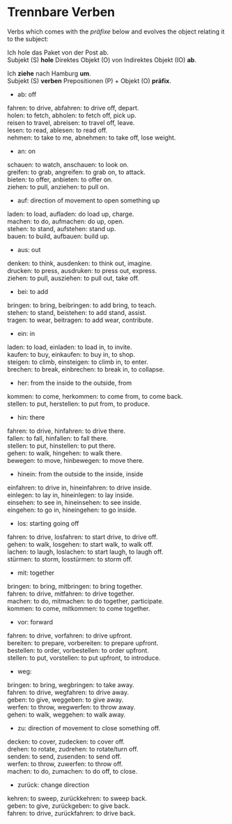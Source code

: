 # Trennbare Verben

Verbs which comes with the _präfixe_ below and evolves the object relating it to the subject:

Ich hole das Paket von der Post ab.\
Subjekt (S) **hole** Direktes Objekt (O) von Indirektes Objekt (IO) **ab**.

Ich **ziehe** nach Hamburg **um**.\
Subjekt (S) **verben** Prepositionen (P) + Objekt (O) **präfix**.

- ab: off

fahren: to drive, abfahren: to drive off, depart.\
holen: to fetch, abholen: to fetch off, pick up.\
reisen to travel, abreisen: to travel off, leave.\
lesen: to read, ablesen: to read off.\
nehmen: to take to me, abnehmen: to take off, lose weight.

- an: on

schauen: to watch, anschauen: to look on.\
greifen: to grab, angreifen: to grab on, to attack.\
bieten: to offer, anbieten: to offer on.\
ziehen: to pull, anziehen: to pull on.

- auf: direction of movement to open something up

laden: to load, aufladen: do load up, charge.\
machen: to do, aufmachen: do up, open.\
stehen: to stand, aufstehen: stand up.\
bauen: to build, aufbauen: build up.

- aus: out

denken: to think, ausdenken: to think out, imagine.\
drucken: to press, ausdruken: to press out, express.\
ziehen: to pull, ausziehen: to pull out, take off.

- bei: to add

bringen: to bring, beibringen: to add bring, to teach.\
stehen: to stand, beistehen: to add stand, assist.\
tragen: to wear, beitragen: to add wear, contribute.

- ein: in

laden: to load, einladen: to load in, to invite.\
kaufen: to buy, einkaufen: to buy in, to shop.\
steigen: to climb, einsteigen: to climb in, to enter.\
brechen: to break, einbrechen: to break in, to collapse.

- her: from the inside to the outside, from

kommen: to come, herkommen: to come from, to come back.\
stellen: to put, herstellen: to put from, to produce.

- hin: there

fahren: to drive, hinfahren: to drive there.\
fallen: to fall, hinfallen: to fall there.\
stellen: to put, hinstellen: to put there.\
gehen: to walk, hingehen: to walk there.\
bewegen: to move, hinbewegen: to move there.

- hinein: from the outside to the inside, inside

einfahren: to drive in, hineinfahren: to drive inside.\
einlegen: to lay in, hineinlegen: to lay inside.\
einsehen: to see in, hineinsehen: to see inside.\
eingehen: to go in, hineingehen: to go inside.

- los: starting going off

fahren: to drive, losfahren: to start drive, to drive off.\
gehen: to walk, losgehen: to start walk, to walk off.\
lachen: to laugh, loslachen: to start laugh, to laugh off.\
stürmen: to storm, losstürmen: to storm off.

- mit: together

bringen: to bring, mitbringen: to bring together.\
fahren: to drive, mitfahren: to drive together.\
machen: to do, mitmachen: to do together, participate.\
kommen: to come, mitkommen: to come together.

- vor: forward

fahren: to drive, vorfahren: to drive upfront.\
bereiten: to prepare, vorbereiten: to prepare upfront.\
bestellen: to order, vorbestellen: to order upfront.\
stellen: to put, vorstellen: to put upfront, to introduce.

- weg:

bringen: to bring, wegbringen: to take away.\
fahren: to drive, wegfahren: to drive away.\
geben: to give, weggeben: to give away.\
werfen: to throw, wegwerfen: to throw away.\
gehen:  to walk, weggehen: to walk away.

- zu: direction of movement to close something off.

decken: to cover, zudecken: to cover off.\
drehen: to rotate, zudrehen: to rotate/turn off.\
senden: to send, zusenden: to send off.\
werfen: to throw, zuwerfen: to throw off.\
machen: to do, zumachen: to do off, to close.

- zurück: change direction

kehren: to sweep, zurückkehren: to sweep back.\
geben: to give, zurückgeben: to give back.\
fahren: to drive, zurückfahren: to drive back.